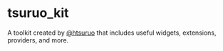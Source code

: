# tsuruo_kit

A toolkit created by [@htsuruo](https://github.com/htsuruo) that includes useful widgets, extensions, providers, and more.
